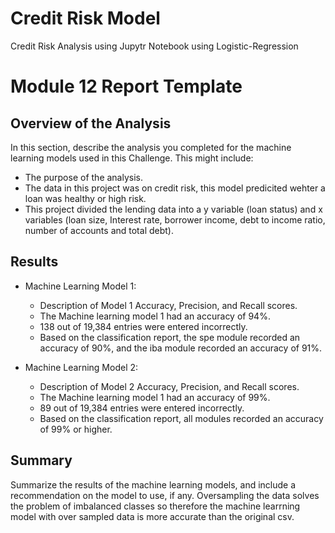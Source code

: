 # Credit Risk Model
Credit Risk Analysis using Jupytr Notebook using Logistic-Regression
# Module 12 Report Template

## Overview of the Analysis

In this section, describe the analysis you completed for the machine learning models used in this Challenge. This might include:

* The purpose of the analysis.
* The data in this project was on credit risk, this model predicited wehter a loan was healthy or high risk.
* This project divided the lending data into a y variable (loan status) and x variables (loan size, Interest rate, borrower income, debt to income ratio, number of accounts and total debt).


## Results


* Machine Learning Model 1:
  * Description of Model 1 Accuracy, Precision, and Recall scores.
  * The Machine learning model 1 had an accuracy of 94%.
  * 138 out of 19,384 entries were entered incorrectly. 
  * Based on the classification report, the spe module recorded an accuracy of 90%, and the iba module recorded an accuracy of 91%.



* Machine Learning Model 2:
  * Description of Model 2 Accuracy, Precision, and Recall scores.
  * The Machine learning model 1 had an accuracy of 99%.
  * 89 out of 19,384 entries were entered incorrectly. 
  * Based on the classification report, all modules recorded an accuracy of 99% or higher. 

## Summary

Summarize the results of the machine learning models, and include a recommendation on the model to use, if any. 
Oversampling the data solves the problem of imbalanced classes so therefore the machine learrning model with over sampled data is more accurate than the original csv. 
